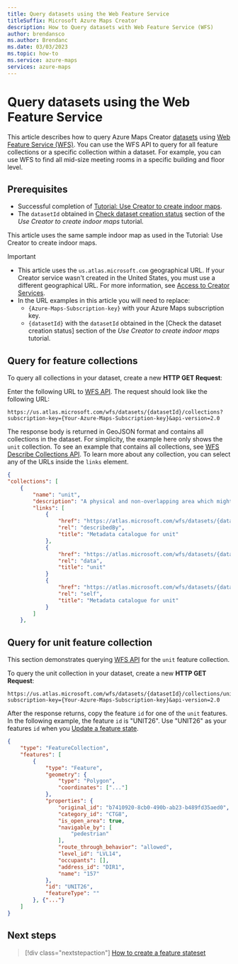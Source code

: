 ```yaml
---
title: Query datasets using the Web Feature Service
titleSuffix: Microsoft Azure Maps Creator
description: How to Query datasets with Web Feature Service (WFS) 
author: brendansco
ms.author: Brendanc
ms.date: 03/03/2023
ms.topic: how-to
ms.service: azure-maps
services: azure-maps
---
```


# Query datasets using the Web Feature Service

This article describes how to query Azure Maps Creator [datasets] using [Web Feature Service (WFS)]. You can use the WFS API to query for all feature collections or a specific collection within a dataset. For example, you can use WFS to find all mid-size meeting rooms in a specific building and floor level.

## Prerequisites

* Successful completion of [Tutorial: Use Creator to create indoor maps].
* The `datasetId` obtained in [Check dataset creation status] section of the *Use Creator to create indoor maps* tutorial.

This article uses the same sample indoor map as used in the Tutorial: Use Creator to create indoor maps.

>[!IMPORTANT]
>
> * This article uses the `us.atlas.microsoft.com` geographical URL. If your Creator service wasn't created in the United States, you must use a different geographical URL.  For more information, see [Access to Creator Services].
> * In the URL examples in this article you will need to replace:
>   * `{Azure-Maps-Subscription-key}` with your Azure Maps subscription key.
>   * `{datasetId}` with the `datasetId` obtained in the [Check the dataset creation status] section of the *Use Creator to create indoor maps* tutorial.

## Query for feature collections

To query all collections in your dataset, create a new **HTTP GET Request**:

Enter the following URL to [WFS API]. The request should look like the following URL:

```http
https://us.atlas.microsoft.com/wfs/datasets/{datasetId}/collections?subscription-key={Your-Azure-Maps-Subscription-key}&api-version=2.0
```

The response body is returned in GeoJSON format and contains all collections in the dataset. For simplicity, the example here only shows the `unit` collection. To see an example that contains all collections, see [WFS Describe Collections API]. To learn more about any collection, you can select any of the URLs inside the `links` element.

```json
{
"collections": [
    {
        "name": "unit",
        "description": "A physical and non-overlapping area which might be occupied and traversed by a navigating agent. Can be a hallway, a room, a courtyard, etc. It is surrounded by physical obstruction (wall), unless the is_open_area attribute is equal to true, and one must add openings where the obstruction shouldn't be there. If is_open_area attribute is equal to true, all the sides are assumed open to the surroundings and walls are to be added where needed. Walls for open areas are represented as a line_element or area_element with is_obstruction equal to true.",
        "links": [
            {
                "href": "https://atlas.microsoft.com/wfs/datasets/{datasetId}/collections/unit/definition?api-version=1.0",
                "rel": "describedBy",
                "title": "Metadata catalogue for unit"
            },
            {
                "href": "https://atlas.microsoft.com/wfs/datasets/{datasetId}/collections/unit/items?api-version=1.0",
                "rel": "data",
                "title": "unit"
            }
            {
                "href": "https://atlas.microsoft.com/wfs/datasets/{datasetId}/collections/unit?api-version=1.0",
                "rel": "self",
                "title": "Metadata catalogue for unit"
            }
        ]
    },
```

## Query for unit feature collection

This section demonstrates querying [WFS API] for the `unit` feature collection.

To query the unit collection in your dataset, create a new **HTTP GET Request**:

```http
https://us.atlas.microsoft.com/wfs/datasets/{datasetId}/collections/unit/items?subscription-key={Your-Azure-Maps-Subscription-key}&api-version=2.0
```

After the response returns, copy the feature `id` for one of the `unit` features. In the following example, the feature `id` is "UNIT26". Use "UNIT26" as your features `id` when you [Update a feature state].

```json
{
    "type": "FeatureCollection",
    "features": [
        {
            "type": "Feature",
            "geometry": {
                "type": "Polygon",
                "coordinates": ["..."]
            },
            "properties": {
                "original_id": "b7410920-8cb0-490b-ab23-b489fd35aed0",
                "category_id": "CTG8",
                "is_open_area": true,
                "navigable_by": [
                    "pedestrian"
                ],
                "route_through_behavior": "allowed",
                "level_id": "LVL14",
                "occupants": [],
                "address_id": "DIR1",
                "name": "157"
            },
            "id": "UNIT26",
            "featureType": ""
        }, {"..."}
    ]
}
```

## Next steps

> [!div class="nextstepaction"]
> [How to create a feature stateset]

[datasets]: /rest/api/maps/v2/dataset
[WFS API]: /rest/api/maps/v2/wfs
[Web Feature Service (WFS)]: /rest/api/maps/v2/wfs
[Tutorial: Use Creator to create indoor maps]: tutorial-creator-indoor-maps.md
[Check dataset creation status]: tutorial-creator-indoor-maps.md#check-the-dataset-creation-status
[Access to Creator Services]: how-to-manage-creator.md#access-to-creator-services
[WFS Describe Collections API]: /rest/api/maps/v2/wfs/get-collection-definition
[Update a feature state]: how-to-creator-feature-stateset.md#update-a-feature-state
[How to create a feature stateset]: how-to-creator-feature-stateset.md
